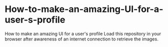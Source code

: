 # How-to-make-an-amazing-UI-for-a-user-s-profile
How to make an amazing UI for a user's profile
Load this repository in your browser after awareness of an internet connection to retrieve the images.
